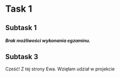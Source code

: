 # **Task 1**
## **Subtask 1**
##### Brak możliwości wykonania egzaminu. 
## **Subtask 3**
Cześć! Z tej strony Ewa. 
Wzięłam udział w projekcie 

